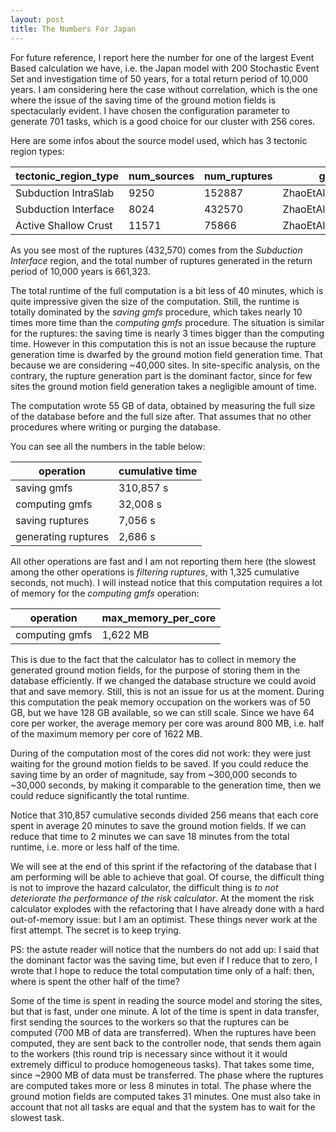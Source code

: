 ```yaml
---
layout: post
title: The Numbers For Japan
---
```


For future reference, I report here the number for one of the largest
Event Based calculation we have, i.e. the Japan model with
200 Stochastic Event Set and investigation time of 50 years,
for a total return period of 10,000 years. I am considering here
the case without correlation, which is the one where the issue
of the saving time of the ground motion fields is spectacularly
evident. I have chosen the configuration parameter to generate
701 tasks, which is a good choice for our cluster with 256 cores.

Here are some infos about the source model used, which has 3 tectonic region
types:

tectonic_region_type | 	num_sources | num_ruptures | gsim
---------------------|--------------|--------------|-------
Subduction IntraSlab | 	9250 | 152887 | ZhaoEtAl2006SSlab
Subduction Interface |  8024 | 432570 | ZhaoEtAl2006SInter
Active Shallow Crust | 11571 |  75866 | ZhaoEtAl2006Asc

As you see most of the ruptures (432,570) comes from the *Subduction Interface*
region, and the total number of ruptures generated in the return period of
10,000 years is 661,323.

The total runtime of the full computation is a bit less of 40 minutes,
which is quite impressive given the size of the computation.
Still, the runtime is totally dominated by the *saving gmfs* procedure,
which takes nearly 10 times more time than the *computing gmfs* procedure.
The situation is similar for the ruptures: the saving time is nearly
3 times bigger than the computing time. However in this computation
this is not an issue because the rupture generation time is dwarfed
by the ground motion field generation time. That because we are
considering ~40,000 sites. In site-specific analysis, on the contrary,
the rupture generation part is the dominant factor, since for few
sites the ground motion field generation takes a negligible amount
of time.

The computation wrote 55 GB of data, obtained by measuring the
full size of the database before and the full size after. That assumes
that no other procedures where writing or purging the database.

You can see all the numbers in the table below:

operation | cumulative time
----------|----------------
saving gmfs | 310,857 s
computing gmfs | 32,008 s
saving ruptures | 7,056 s
generating ruptures | 2,686 s

All other operations are fast and I am not reporting them here
(the slowest among the other operations is *filtering ruptures*,
with 1,325 cumulative seconds, not much). I will instead notice
that this computation requires a lot of memory for the *computing gmfs*
operation:

operation | max_memory_per_core
---------------|-------------
computing gmfs | 1,622 MB

This is due to the fact that the calculator has to collect in memory
the generated ground motion fields, for the purpose of storing them
in the database efficiently. If we changed the database structure
we could avoid that and save memory. Still, this is not an issue
for us at the moment. During this computation the peak memory
occupation on the workers was of 50 GB, but we have 128 GB
available, so we can still scale. Since we have 64 core per
worker, the average memory per core was around 800 MB, i.e. half
of the maximum memory per core of 1622 MB.

During of the computation most of the cores did not work: they were
just waiting for the ground motion fields to be saved. If you could
reduce the saving time by an order of magnitude, say from ~300,000
seconds to ~30,000 seconds, by making it comparable to the generation
time, then we could reduce significantly the total runtime.

Notice that 310,857 cumulative seconds divided 256 means that each
core spent in average 20 minutes to save the ground motion fields.
If we can reduce that time to 2 minutes we can save 18 minutes
from the total runtime, i.e. more or less half of the time.

We will see at the end of this sprint if the refactoring of the
database that I am performing will be able to achieve that goal.
Of course, the difficult thing is not to improve the hazard
calculator, the difficult thing is *to not deteriorate the performance
of the risk calculator*. At the moment the risk calculator explodes
with the refactoring that I have already done with a hard out-of-memory
issue: but I am an optimist. These things never work at the first attempt.
The secret is to keep trying.

PS: the astute reader will notice that the numbers do not add up: I
said that the dominant factor was the saving time, but even if I
reduce that to zero, I wrote that I hope to reduce the total computation time
only of a half: then, where is spent the other half of the time?

Some of the time is spent in reading the source model and
storing the sites, but that is fast, under one minute.
A lot of the time is spent in data transfer, first
sending the sources to the workers so that the ruptures
can be computed (700 MB of data are transferred).
When the ruptures have been computed, they are sent back
to the controller node, that sends them again to the workers
(this round trip is necessary since without it it
would extremely difficul to produce homogeneous tasks).
That takes some time, since ~2900 MB of data must be
transferred. The phase where the ruptures are computed
takes more or less 8 minutes in total. The phase where
the ground motion fields are computed takes 31 minutes.
One must also take in account that not all tasks are
equal and that the system has to wait for the slowest task.
